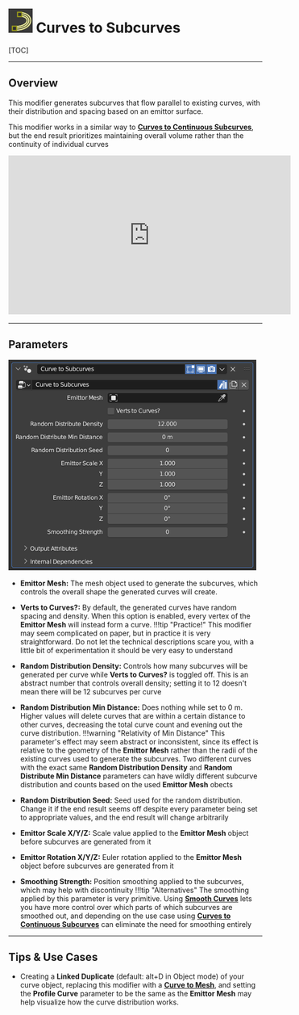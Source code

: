# ![icon](../img/icons/curve_to_subcurve.png) Curves to Subcurves

[TOC]

---

## Overview
This modifier generates subcurves that flow parallel to existing curves, with their distribution and spacing based on an emittor surface.

This modifier works in a similar way to [**Curves to Continuous Subcurves**](curve_to_cont_subcurves.md), but the end result prioritizes maintaining overall volume rather than the continuity of individual curves

<iframe width="560" height="315" src="https://www.youtube.com/embed/S-LmTkITiFU?si=NLCgdR45-1awzI0n" title="YouTube video player" frameborder="0" allow="accelerometer; autoplay; clipboard-write; encrypted-media; gyroscope; picture-in-picture; web-share" allowfullscreen></iframe>

---

## Parameters
![Parameters](params/curve_to_subcurves.PNG)

* **Emittor Mesh:** The mesh object used to generate the subcurves, which controls the overall shape the generated curves will create.
* **Verts to Curves?:** By default, the generated curves have random spacing and density. When this option is enabled, every vertex of the **Emittor Mesh** will instead form a curve.
!!!tip "Practice!"
    This modifier may seem complicated on paper, but in practice it is very straightforward. Do not let the technical descriptions scare you, with a little bit of experimentation it should be very easy to understand

* **Random Distribution Density:** Controls how many subcurves will be generated per curve while **Verts to Curves?** is toggled off. This is an abstract number that controls overall density; setting it to 12 doesn't mean there will be 12 subcurves per curve
* **Random Distribution Min Distance:** Does nothing while set to 0 m. Higher values will delete curves that are within a certain distance to other curves, decreasing the total curve count and evening out the curve distribution.
!!!warning "Relativity of Min Distance"
    This parameter's effect may seem abstract or inconsistent, since its effect is relative to the geometry of the **Emittor Mesh** rather than the radii of the existing curves used to generate the subcurves. Two different curves with the exact same **Random Distribution Density** and **Random Distribute Min Distance** parameters can have wildly different subcurve distribution and counts based on the used **Emittor Mesh** obects

* **Random Distribution Seed:** Seed used for the random distribution. Change it if the end result seems off despite every parameter being set to appropriate values, and the end result will change arbitrarily
* **Emittor Scale X/Y/Z:** Scale value applied to the **Emittor Mesh** object before subcurves are generated from it
* **Emittor Rotation X/Y/Z:** Euler rotation applied to the **Emittor Mesh** object before subcurves are generated from it
* **Smoothing Strength:** Position smoothing applied to the subcurves, which may help with discontinuity
!!!tip "Alternatives"
    The smoothing applied by this parameter is very primitive. Using [**Smooth Curves**](../curve_manipulation/smoothen_curves.md) lets you have more control over which parts of which subcurves are smoothed out, and depending on the use case using [**Curves to Continuous Subcurves**](curve_to_cont_subcurves.md) can eliminate the need for smoothing entirely


---

## Tips & Use Cases

* Creating a **Linked Duplicate** (default: alt+D in Object mode) of your curve object, replacing this modifier with a [**Curve to Mesh**](../mesh_generation/curve_to_mesh.md), and setting the **Profile Curve** parameter to be the same as the **Emittor Mesh** may help visualize how the curve distribution works. 